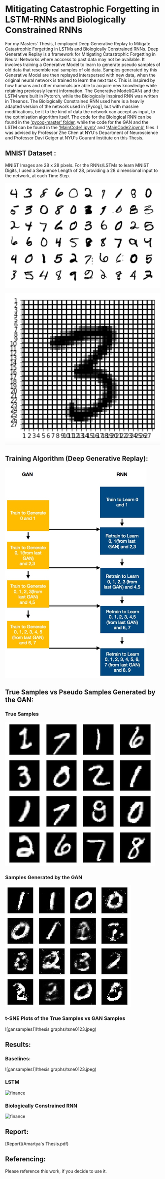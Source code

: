 # Mitigating Catastrophic Forgetting in LSTM-RNNs and Biologically Constrained RNNs

For my Masters' Thesis, I employed Deep Generative Replay to Mitigate Catastrophic Forgetting in LSTMs and Biologically Constrained RNNs. Deep Generative Replay is a framework for Mitigating Catastrophic Forgetting in Neural Networks where acccess to past data may not be available. It involves training a Generative Model to learn to generate pseudo samples of old data that resemble real samples of old data. Samples generated by this Generative Model are then replayed interspersed with new data, when the original neural network is trained to learn the next task. This is inspired by how humans and other mammals are able to acquire new knowledge while retaining previously learnt information. The Generative Model(GAN) and the LSTM were built in Pytorch, while the Biologically Inspired RNN was written in Theanos. The Biologically Constrained RNN used here is a heavily adapted version of the network used in [Pycog], but with massive modifications, be it to the kind of data the network can accept as input, to the optimisation algorithm itself. The code for the Biological RNN can be found in the ['pycog-master' folder](pycog-master), while the code for the GAN and the LSTM can be found in the ['MainCode1.ipynb'](MainCode1.ipynb) and ['MainCode2.ipynb'](MainCode2.ipynb) files. I was advised by Professor Zhe Chen at NYU's Department of Neuroscience and Professor Davi Geiger at NYU's Courant Institute on this Thesis.


## MNIST Dataset :

MNIST Images are 28 x 28 pixels. For the RNNs/LSTMs to learn MNIST Digits, I used a Sequence Length of 28, providing a 28 dimensional input to the network, at each Time Step.

![mnist1](thesisimagesflowcharts/mnist1.jpeg)

![mnist4](thesisimagesflowcharts/mnist4.jpeg)


## Training Algorithm (Deep Generative Replay):

![trainalgo](thesisimagesflowcharts/algo.jpeg)


## True Samples vs Pseudo Samples Generated by the GAN:

### True Samples

![mnist3](thesisimagesflowcharts/mnist3.jpeg)

### Samples Generated by the GAN

![gansamples1](thesisimagesflowcharts/gan0123.jpeg)

### t-SNE Plots of the True Samples vs GAN Samples

![gansamples1](thesis graphs/tsne0123.jpeg)


## Results:

### Baselines:

![gansamples1](thesis graphs/tsne0123.jpeg)

### LSTM

![finance](Images/financial_metrics.jpeg)

### Biologically Constrained RNN

![finance](Images/financial_metrics.jpeg)


## Report:

[Report](Amartya's Thesis.pdf)


## Referencing:

Please reference this work, if you decide to use it.
